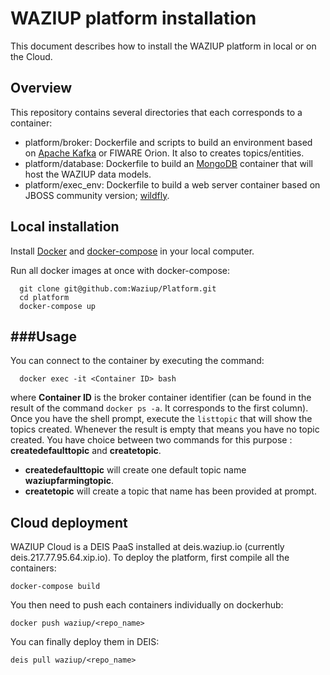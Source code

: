 
WAZIUP platform installation
============================

This document describes how to install the WAZIUP platform in local or on the Cloud.

Overview
--------

This repository contains several directories that each corresponds to a container:

* platform/broker: Dockerfile and scripts to build an environment based on [Apache Kafka](http://kafka.apache.org/) or FIWARE Orion. It also to creates topics/entities.
* platform/database: Dockerfile to build an [MongoDB](https://www.mongodb.com/) container that will host the WAZIUP data models.
* platform/exec_env: Dockerfile to build a web server container based on JBOSS community version; [wildfly](https://www.mongodb.com/).


Local installation
------------------

Install [Docker](https://docs.docker.com/) and [docker-compose](https://docs.docker.com/compose/install/) in your local computer.


Run all docker images at once with docker-compose:
```
  git clone git@github.com:Waziup/Platform.git
  cd platform
  docker-compose up
```

###Usage
-----

You can connect to the container by executing the command:
```
  docker exec -it <Container ID> bash
```
where **Container ID** is the broker container identifier (can be found in the result of the command `docker ps -a`.
It corresponds to the first column).
Once you have the shell prompt, execute the `listtopic` that will show the topics created.
Whenever the result is empty that means you have no topic created.
You have choice between two commands for this purpose : **createdefaulttopic** and **createtopic**.

- **createdefaulttopic** will create one default topic name **waziupfarmingtopic**.
- **createtopic** will create a topic that name has been provided at prompt.


Cloud deployment
----------------

WAZIUP Cloud is a DEIS PaaS installed at deis.waziup.io (currently deis.217.77.95.64.xip.io).
To deploy the platform, first compile all the containers:

```
docker-compose build
```
You then need to push each containers individually on dockerhub:
```
docker push waziup/<repo_name>
```
You can finally deploy them in DEIS:
```
deis pull waziup/<repo_name>
```



